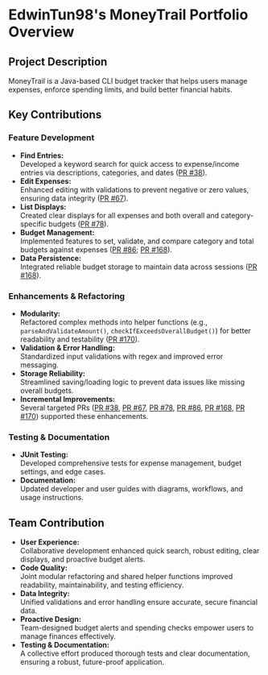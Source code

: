 # EdwinTun98's MoneyTrail Portfolio Overview

## Project Description
MoneyTrail is a Java-based CLI budget tracker that helps users manage expenses, enforce spending limits, and build better financial habits.

## Key Contributions

### Feature Development
- **Find Entries:**  
  Developed a keyword search for quick access to expense/income entries via descriptions, categories, and dates ([PR #38](https://github.com/AY2425S2-CS2113-W12-4/tp/pull/38)).
- **Edit Expenses:**  
  Enhanced editing with validations to prevent negative or zero values, ensuring data integrity ([PR #67](https://github.com/AY2425S2-CS2113-W12-4/tp/pull/67)).
- **List Displays:**  
  Created clear displays for all expenses and both overall and category-specific budgets ([PR #78](https://github.com/AY2425S2-CS2113-W12-4/tp/pull/78)).
- **Budget Management:**  
  Implemented features to set, validate, and compare category and total budgets against expenses ([PR #86](https://github.com/AY2425S2-CS2113-W12-4/tp/pull/86); [PR #168](https://github.com/AY2425S2-CS2113-W12-4/tp/pull/168)).
- **Data Persistence:**  
  Integrated reliable budget storage to maintain data across sessions ([PR #168](https://github.com/AY2425S2-CS2113-W12-4/tp/pull/168)).

### Enhancements & Refactoring
- **Modularity:**  
  Refactored complex methods into helper functions (e.g., `parseAndValidateAmount()`, `checkIfExceedsOverallBudget()`) for better readability and testability ([PR #170](https://github.com/AY2425S2-CS2113-W12-4/tp/pull/170)).
- **Validation & Error Handling:**  
  Standardized input validations with regex and improved error messaging.
- **Storage Reliability:**  
  Streamlined saving/loading logic to prevent data issues like missing overall budgets.
- **Incremental Improvements:**  
  Several targeted PRs ([PR #38](https://github.com/AY2425S2-CS2113-W12-4/tp/pull/38), [PR #67](https://github.com/AY2425S2-CS2113-W12-4/tp/pull/67), [PR #78](https://github.com/AY2425S2-CS2113-W12-4/tp/pull/78), [PR #86](https://github.com/AY2425S2-CS2113-W12-4/tp/pull/86), [PR #168](https://github.com/AY2425S2-CS2113-W12-4/tp/pull/168), [PR #170](https://github.com/AY2425S2-CS2113-W12-4/tp/pull/170)) supported these enhancements.

### Testing & Documentation
- **JUnit Testing:**  
  Developed comprehensive tests for expense management, budget settings, and edge cases.
- **Documentation:**  
  Updated developer and user guides with diagrams, workflows, and usage instructions.

## Team Contribution

- **User Experience:**  
  Collaborative development enhanced quick search, robust editing, clear displays, and proactive budget alerts.
- **Code Quality:**  
  Joint modular refactoring and shared helper functions improved readability, maintainability, and testing efficiency.
- **Data Integrity:**  
  Unified validations and error handling ensure accurate, secure financial data.
- **Proactive Design:**  
  Team-designed budget alerts and spending checks empower users to manage finances effectively.
- **Testing & Documentation:**  
  A collective effort produced thorough tests and clear documentation, ensuring a robust, future-proof application.
